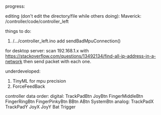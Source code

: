 progress:








editing (don't edit the directory/file while others doing):
  Maverick:
    /controller/code/controller_left









things to do:
1. /.../controller_left.ino
  add sendBadMpuConnection()

for desktop server:
  scan 192.168.1.x with https://stackoverflow.com/questions/13492134/find-all-ip-address-in-a-network
  then send packet with each one.




underdeveloped:
1. TinyML for mpu precision
2. ForceFeedBack








controller data order:
  digital:
    TrackPadBtn
    JoyBtn
    FingerMiddleBtn
    FingerRingBtn
    FingerPinkyBtn
    BBtn
    ABtn
    SystemBtn
  analog:
    TrackPadX
    TrackPadY
    JoyX
    JoyY
    Bat
    Trigger
